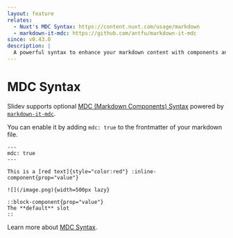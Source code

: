 ```yaml
---
layout: feature
relates:
  - Nuxt's MDC Syntax: https://content.nuxt.com/usage/markdown
  - markdown-it-mdc: https://github.com/antfu/markdown-it-mdc
since: v0.43.0
description: |
  A powerful syntax to enhance your markdown content with components and styles.
---
```


# MDC Syntax

Slidev supports optional [MDC (Markdown Components) Syntax](https://content.nuxt.com/usage/markdown) powered by [`markdown-it-mdc`](https://github.com/antfu/markdown-it-mdc).

You can enable it by adding `mdc: true` to the frontmatter of your markdown file.

```mdc
---
mdc: true
---

This is a [red text]{style="color:red"} :inline-component{prop="value"}

![](/image.png){width=500px lazy}

::block-component{prop="value"}
The **default** slot
::
```

Learn more about [MDC Syntax](https://content.nuxt.com/guide/writing/mdc).

